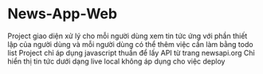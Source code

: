 # News-App-Web

Project giao diện xử lý cho mỗi người dùng xem tin tức ứng với phần thiết lập của người dùng
và mỗi người dùng có thể thêm việc cần làm bằng todo list
Project chỉ áp dụng javascript thuần để lấy API từ trang newsapi.org
Chỉ hiển thị tin tức dưới dạng live local không áp dụng cho việc deploy
